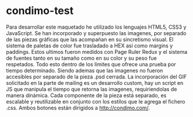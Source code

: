 # condimo-test
Para desarrollar este maquetado he utilizado los lenguajes HTML5, CSS3 y JavaScript. Se han incorporado y superpuesto las imagenes, por separado de las piezas gráficas que las acompañan en su sincretismo visual. El sistema de paletas de color fue trasladado a HEX así como margins y paddings. Estos ultimos fueron medidos con Page Ruler Redux y el sistema de fuentes tanto en su tamaño como en su color y su peso fue respetados. Todo esto dentro de los límites que ofrece una prueba por tiempo determinado. Siendo ademas que las imagenes no fueron accesibles por separado de la pieza .psd cerrada.
La incorporación del GIF solicitado en la parte de mailing es un desarrollo custom, hay un script en JS que manipula el tiempo que retorna las imagenes, requiriendolas de manera dinámica. Cada componente de la pieza está separado, es escalable y reutilizable en conjunto con los estilos que le agrega el fichero .css.
Ambos botones están dirigidos a http://condimo.com/.
